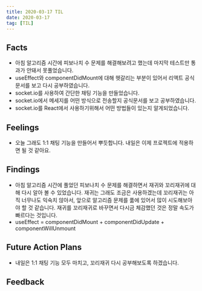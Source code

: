 ```yaml
---
title: 2020-03-17 TIL
date: 2020-03-17
tag: [TIL]
---
```


## Facts

- 아침 알고리즘 시간에 피보나치 수 문제를 해결해보려고 했는데 마지막 테스트만 통과가 안돼서 못풀었습니다.
- useEffect와 componentDidMount에 대해 헷갈리는 부분이 있어서 리액트 공식문서를 보고 다시 공부하였습니다.
- socket.io를 사용하여 간단한 채팅 기능을 만들었습니다.
- socket.io에서 메세지를 어떤 방식으로 전송할지 공식문서를 보고 공부하였습니다.
- socket.io를 React에서 사용하기위해서 어떤 방법들이 있는지 알게되었습니다.

## Feelings

- 오늘 그래도 1:1 채팅 기능을 만들어서 뿌듯합니다. 내일은 이제 프로젝트에 적용하면 될 것 같아요.

## Findings

- 아침 알고리즘 시간에 풀었던 피보나치 수 문제를 해결하면서 재귀와 꼬리재귀에 대해 다시 알아 볼 수 있었습니다. 재귀는 그래도 조금은 사용하겠는데 꼬리재귀는 아직 너무나도 익숙치 않아서, 앞으로 알고리즘 문제를 풂에 있어서 많이 시도해보아야 할 것 같습니다. 재귀를 꼬리재귀로 바꾸면서 다시금 체감했던 것은 정말 속도가 빠르다는 것입니다.
- useEffect = componentDidMount + componentDidUpdate + componentWillUnmount

## Future Action Plans

- 내일은 1:1 채팅 기능 모두 마치고, 꼬리재귀 다시 공부해보도록 하겠습니다.

## Feedback
